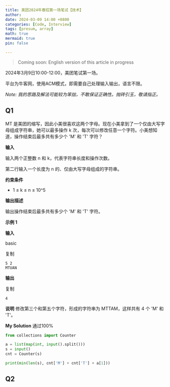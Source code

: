 ```yaml
---
title: 美团2024年春招第一场笔试【技术】
author: 
date: 2024-03-09 14:00 +0800
categories: [Code, Interview]
tags: [presum, array]
math: true
mermaid: true
pin: false

---
```




> Coming soon: English version of this article in progress



2024年3月9日10:00-12:00，美团笔试第一场。



平台为牛客网，使用ACM模式，即需要自己处理输入输出，语言不限。



*Note: 我的思路及解法可能较为笨拙，不敢保证正确性。抛砖引玉，敬请指正。*



## Q1

MT 是美团的缩写，因此小美很喜欢这两个字母。现在小美拿到了一个仅由大写字母组成字符串，她可以最多操作 k 次，每次可以修改任意一个字符。小美想知道，操作结束后最多共有多少个 'M' 和 'T' 字符？

**输入**

输入两个正整数 n 和 k，代表字符串长度和操作次数。

第二行输入一个长度为 n 的、仅由大写字母组成的字符串。

**约束条件**

- 1 ≤ k ≤ n ≤ 10^5

**输出描述**

输出操作结束后最多共有多少个 'M' 和 'T' 字符。

**示例 1**

**输入**

basic

复制

```
5 2
MTUAN
```

**输出**

复制

```
4
```

**说明**
修改第三个和第五个字符，形成的字符串为 MTTAM，这样共有 4 个 'M' 和 'T'。



**My Solution** 通过100%

```python
from collections import Counter

a = list(map(int, input().split()))
s = input()
cnt = Counter(s)

print(min(len(s), cnt['M'] + cnt['T'] + a[1]))
```



## Q2

